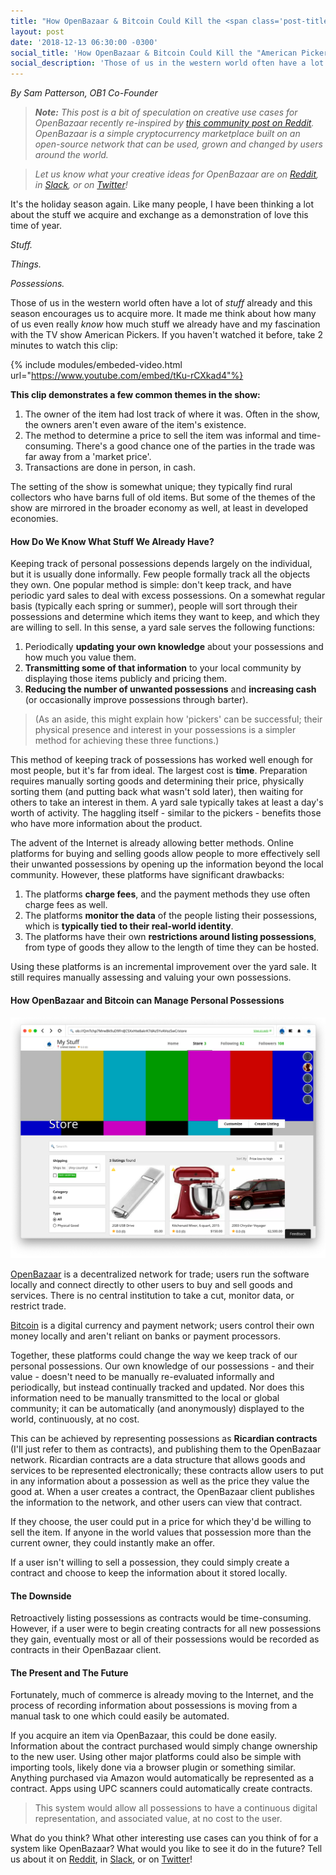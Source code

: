 ```yaml
---
title: "How OpenBazaar & Bitcoin Could Kill the <span class='post-title-extra'>American Pickers</span> Economy"
layout: post
date: '2018-12-13 06:30:00 -0300'
social_title: 'How OpenBazaar & Bitcoin Could Kill the "American Pickers" Economy'
social_description: 'Those of us in the western world often have a lot of stuff and the holiday season encourages us to acquire more. It made me think about how many of us even really know how much stuff we already have and my fascination with the TV show American Pickers.'
---
```


_By Sam Patterson, OB1 Co-Founder_

> _**Note:** This post is a bit of speculation on creative use cases for OpenBazaar recently re-inspired by [this community post on Reddit](https://www.reddit.com/r/OpenBazaar/comments/9x4p69/openbazaar_more_than_just_your_standard_storefront/). OpenBazaar is a simple cryptocurrency marketplace built on an open-source network that can be used, grown and changed by users around the world._

> _Let us know what your creative ideas for OpenBazaar are on [Reddit](https://reddit.com/r/openbazaar), in [Slack](https://openbazaar.org/slack), or on [Twitter](https://twitter.com/openbazaar)!_

It's the holiday season again. Like many people, I have been thinking a lot about the stuff we acquire and exchange as a demonstration of love this time of year.

_Stuff._ 

_Things._ 

_Possessions._

Those of us in the western world often have a lot of _stuff_ already and this season encourages us to acquire more. It made me think about how many of us even really _know_ how much stuff we already have and my fascination with the TV show American Pickers. If you haven't watched it before, take 2 minutes to watch this clip:

{% include modules/embeded-video.html url="https://www.youtube.com/embed/tKu-rCXkad4"%}

**This clip demonstrates a few common themes in the show:**

1. The owner of the item had lost track of where it was. Often in the show, the owners aren't even aware of the item's existence.
2. The method to determine a price to sell the item was informal and time-consuming. There's a good chance one of the parties in the trade was far away from a 'market price'.
3. Transactions are done in person, in cash.

The setting of the show is somewhat unique; they typically find rural collectors who have barns full of old items. But some of the themes of the show are mirrored in the broader economy as well, at least in developed economies.

#### How Do We Know What Stuff We Already Have?

Keeping track of personal possessions depends largely on the individual, but it is usually done informally. Few people formally track all the objects they own. One popular method is simple: don't keep track, and have periodic yard sales to deal with excess possessions. On a somewhat regular basis (typically each spring or summer), people will sort through their possessions and determine which items they want to keep, and which they are willing to sell. In this sense, a yard sale serves the following functions:

1. Periodically **updating your own knowledge** about your possessions and how much you value them.
2. **Transmitting some of that information** to your local community by displaying those items publicly and pricing them.
3. **Reducing the number of unwanted possessions** and **increasing cash** (or occasionally improve possessions through barter).

> (As an aside, this might explain how 'pickers' can be successful; their physical presence and interest in your possessions is a simpler method for achieving these three functions.)

This method of keeping track of possessions has worked well enough for most people, but it's far from ideal. The largest cost is **time**. Preparation requires manually sorting goods and determining their price, physically sorting them (and putting back what wasn't sold later), then waiting for others to take an interest in them. A yard sale typically takes at least a day's worth of activity. The haggling itself - similar to the pickers - benefits those who have more information about the product.

The advent of the Internet is already allowing better methods. Online platforms for buying and selling goods allow people to more effectively sell their unwanted possessions by opening up the information beyond the local community. However, these platforms have significant drawbacks:

1. The platforms **charge fees**, and the payment methods they use often charge fees as well.
2. The platforms **monitor the data** of the people listing their possessions, which is **typically tied to their real-world identity**.
3. The platforms have their own **restrictions around listing possessions**, from type of goods they allow to the length of time they can be hosted.

Using these platforms is an incremental improvement over the yard sale. It still requires manually assessing and valuing your own possessions.

#### How OpenBazaar and Bitcoin can Manage Personal Possessions

![Tracking Personal Inventory on OpenBazaar](tracking_personal_inventory_on_openbazaar.png "Tracking Personal Inventory on OpenBazaar")

[OpenBazaar](https://openbazaar.org/download) is a decentralized network for trade; users run the software locally and connect directly to other users to buy and sell goods and services. There is no central institution to take a cut, monitor data, or restrict trade.

[Bitcoin](https://bitcoin.org) is a digital currency and payment network; users control their own money locally and aren't reliant on banks or payment processors.

Together, these platforms could change the way we keep track of our personal possessions. Our own knowledge of our possessions - and their value - doesn't need to be manually re-evaluated informally and periodically, but instead continually tracked and updated. Nor does this information need to be manually transmitted to the local or global community; it can be automatically (and anonymously) displayed to the world, continuously, at no cost.

This can be achieved by representing possessions as **Ricardian contracts** (I'll just refer to them as contracts), and publishing them to the OpenBazaar network. Ricardian contracts are a data structure that allows goods and services to be represented electronically; these contracts allow users to put in any information about a possession as well as the price they value the good at. When a user creates a contract, the OpenBazaar client publishes the information to the network, and other users can view that contract. 

If they choose, the user could put in a price for which they'd be willing to sell the item. If anyone in the world values that possession more than the current owner, they could instantly make an offer.

If a user isn't willing to sell a possession, they could simply create a contract and choose to keep the information about it stored locally.

#### The Downside

Retroactively listing possessions as contracts would be time-consuming. However, if a user were to begin creating contracts for all new possessions they gain, eventually most or all of their possessions would be recorded as contracts in their OpenBazaar client. 

#### The Present and The Future

Fortunately, much of commerce is already moving to the Internet, and the process of recording information about possessions is moving from a manual task to one which could easily be automated. 

If you acquire an item via OpenBazaar, this could be done easily. Information about the contract purchased would simply change ownership to the new user. Using other major platforms could also be simple with importing tools, likely done via a browser plugin or something similar. Anything purchased via Amazon would automatically be represented as a contract. Apps using UPC scanners could automatically create contracts.

> This system would allow all possessions to have a continuous digital representation, and associated value, at no cost to the user.

What do you think? What other interesting use cases can you think of for a system like OpenBazaar? What would you like to see it do in the future? Tell us about it on [Reddit](https://reddit.com/r/openbazaar), in [Slack](https://openbazaar.org/slack), or on [Twitter](https://twitter.com/openbazaar)!

